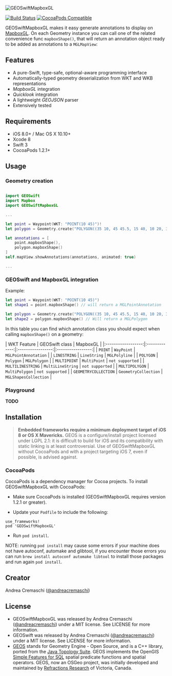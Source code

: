 ![GEOSwiftMapboxGL](/README-images/GEOSwiftMapboxGL-header.png)  

[![Build Status](https://travis-ci.org/GEOSwift/GEOSwiftMapboxGL.svg?branch=develop)](https://travis-ci.org/GEOSwift/GEOSwiftMapboxGL.svg?branch=develop)
[![CocoaPods Compatible](https://img.shields.io/cocoapods/v/GEOSwiftMapboxGL.svg)](https://img.shields.io/cocoapods/v/GEOSwiftMapboxGL.svg)

GEOSwiftMapboxGL makes it easy generate annotations to display on [MapboxGL](https://github.com/mapbox/mapbox-gl-native/).
On each Geometry instance you can call one of the related convenience func `mapboxShape()`, that will return an annotation object ready to be added as annotations to a `MGLMapView`:

## Features

* A pure-Swift, type-safe, optional-aware programming interface
* Automatically-typed geometry deserialization from WKT and WKB representations
* *MapboxGL* integration
* *Quicklook* integration
* A lightweight *GEOJSON* parser
* Extensively tested

## Requirements

* iOS 8.0+ / Mac OS X 10.10+
* Xcode 8
* Swift 3
* CocoaPods 1.2.1+

## Usage

### Geometry creation

```swift

import GEOSwift
import Mapbox
import GEOSwiftMapboxGL

...

let point = Waypoint(WKT: "POINT(10 45)")!
let polygon = Geometry.create("POLYGON((35 10, 45 45.5, 15 40, 10 20, 35 10),(20 30, 35 35, 30 20, 20 30))")!

let annotations = [
    point.mapboxShape(),
    polygon.mapboxShape()
]
self.mapView.showAnnotations(annotations, animated: true)

...

```

### GEOSwift and MapboxGL integration

Example:

```swift
let point = Waypoint(WKT: "POINT(10 45)")
let shape1 = point.mapboxShape() // will return a MGLPointAnnotation

let polygon = Geometry.create("POLYGON((35 10, 45 45.5, 15 40, 10 20, 35 10),(20 30, 35 35, 30 20, 20 30))")
let shape2 = polygon.mapboxShape() // Will return a MGLPolygon
```

In this table you can find which annotation class you should expect when calling `mapboxShape()` on a geometry:

| WKT Feature | GEOSwift class | MapboxGL |
|:------------------:|:-------------:|:-----------------:|:-----------------:|
| `POINT` | `WayPoint` | `MGLPointAnnotation` |
| `LINESTRING` | `LineString` | `MGLPolyline` |
| `POLYGON` | `Polygon` | `MGLPolygon` |
| `MULTIPOINT` | `MultiPoint` | `not supported` |
| `MULTILINESTRING` | `MultiLineString` | `not supported` |
| `MULTIPOLYGON` | `MultiPolygon` | `not supported` |
| `GEOMETRYCOLLECTION` | `GeometryCollection` | `MGLShapesCollection` |



### Playground

**TODO**

## Installation

> **Embedded frameworks require a minimum deployment target of iOS 8 or OS X Mavericks.**
> GEOS is a configure/install project licensed under LGPL 2.1: it is difficult to build for iOS and its compatibility with static linking is at least controversial. Use of GEOSwiftMapboxGL without CocoaPods and with a project targeting iOS 7, even if possible, is advised against.

### CocoaPods

CocoaPods is a dependency manager for Cocoa projects. To install GEOSwiftMapboxGL with CocoaPods:

* Make sure CocoaPods is installed (GEOSwiftMapboxGL requires version 1.2.1 or greater).

* Update your `Podfile` to include the following:

```
use_frameworks!
pod 'GEOSwiftMapboxGL'
```

* Run `pod install`.

NOTE: running `pod install` may cause some errors if your machine does not have autoconf, automake and glibtool, if you encounter those errors you can run `brew install autoconf automake libtool` to install those packages and run again `pod install`.

## Creator

Andrea Cremaschi ([@andreacremaschi](https://twitter.com/andreacremaschi))

## License

* GEOSwiftMapboxGL was released by Andrea Cremaschi ([@andreacremaschi](https://twitter.com/andreacremaschi)) under a MIT license. See LICENSE for more information.
* GEOSwift was released by Andrea Cremaschi ([@andreacremaschi](https://twitter.com/andreacremaschi)) under a MIT license. See LICENSE for more information.
* [GEOS](http://trac.osgeo.org/geos/) stands for Geometry Engine - Open Source, and is a C++ library, ported from the [Java Topology Suite](http://sourceforge.net/projects/jts-topo-suite/). GEOS implements the OpenGIS [Simple Features for SQL](http://www.opengeospatial.org/standards/sfs) spatial predicate functions and spatial operators. GEOS, now an OSGeo project, was initially developed and maintained by [Refractions Research](http://www.refractions.net/) of Victoria, Canada.
